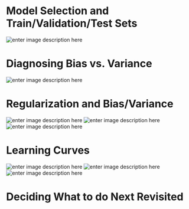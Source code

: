 # Model Selection and Train/Validation/Test Sets
![enter image description here](https://lh3.googleusercontent.com/kJXNYkQLHGG7LbppzjfPDvRv754SnpCynXJlue_hsb7sCurR-5xBMgXUB3LimOG85v0UtV2OF0g)

# Diagnosing Bias vs. Variance
![enter image description here](https://lh3.googleusercontent.com/beTGeArw5TayCfVykKOtIg6itLRsC7tMJltl9xoAQHrJPGZsZO65eEV_r1C9iyBOOtSD_kDn_L8)

# Regularization and Bias/Variance
![enter image description here](https://lh3.googleusercontent.com/6dp7_UKdi6l6e8Airrqu7UfQ5wPkgGlWMiAWhDVLewWCGzc7w3jdVjbtEDljP5KQxi9jQS-SrQM)
![enter image description here](https://lh3.googleusercontent.com/BOLkogc0PP_1azr7A1El-AtblGPG_WnTPL7BU9ROSpE4juFK5YbeuVN_mXgPL4KrZKHy0M7uIKE)
![enter image description here](https://lh3.googleusercontent.com/o_RE00gBhg-ZnnFrvRffKED7cxiiZfwgcj6w3Rpj43psUvXKkqhyYOmdh78iBXPuIvUD_KKMTcA)

# Learning Curves

![enter image description here](https://lh3.googleusercontent.com/5QTuKqI_0xoqVhSByFoWDIyuFxHhJKpDr_yQE3IxrUyoZOQ9YvwhZD0HBLcPpotG73HJbWl7KEk)
![enter image description here](https://lh3.googleusercontent.com/pUqXO-7He2IOPL5moAnFo6Gxz3pLrrN1QUYUfcY2L0qFOLeiYRGNnyAdae5WZ3dWPvoiuVBOEOM)
![enter image description here](https://lh3.googleusercontent.com/O7rY_hN8Oc49weUlMwpcGdisrbNU_ikeP1N1U4eGrcfn3WiwI9mEk3PYWIj3kLPugEETopG4pPU)

# Deciding What to do Next Revisited

<!--stackedit_data:
eyJoaXN0b3J5IjpbLTIwMzg2MDUxOTEsLTE0NjE2NjY4NjgsLT
E4MDcxNDMwODMsMTk4MDI4MDAyNCwtNTAzOTg1MzcxXX0=
-->